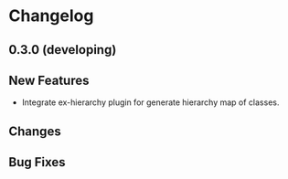 # Changelog

## 0.3.0 (developing)

## New Features

 - Integrate ex-hierarchy plugin for generate hierarchy map of classes.

## Changes

## Bug Fixes
